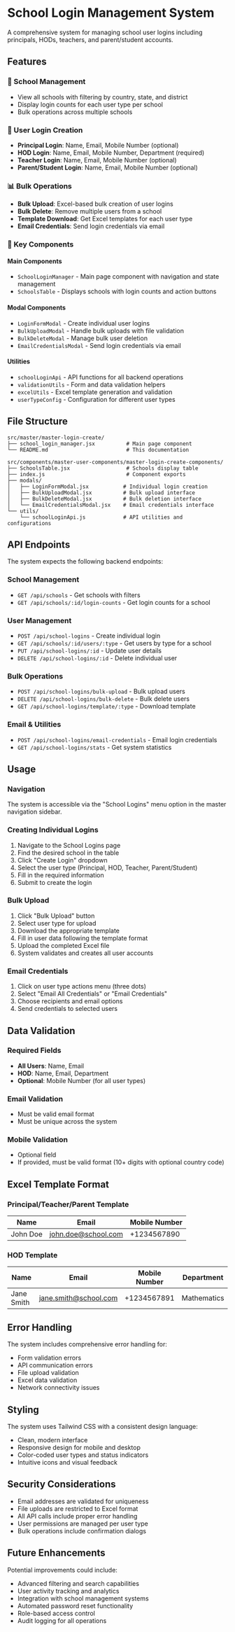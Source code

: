 # School Login Management System

A comprehensive system for managing school user logins including principals, HODs, teachers, and parent/student accounts.

## Features

### 🏫 School Management
- View all schools with filtering by country, state, and district
- Display login counts for each user type per school
- Bulk operations across multiple schools

### 👥 User Login Creation
- **Principal Login**: Name, Email, Mobile Number (optional)
- **HOD Login**: Name, Email, Mobile Number, Department (required)
- **Teacher Login**: Name, Email, Mobile Number (optional)
- **Parent/Student Login**: Name, Email, Mobile Number (optional)

### 📊 Bulk Operations
- **Bulk Upload**: Excel-based bulk creation of user logins
- **Bulk Delete**: Remove multiple users from a school
- **Template Download**: Get Excel templates for each user type
- **Email Credentials**: Send login credentials via email

### 🔧 Key Components

#### Main Components
- `SchoolLoginManager` - Main page component with navigation and state management
- `SchoolsTable` - Displays schools with login counts and action buttons

#### Modal Components
- `LoginFormModal` - Create individual user logins
- `BulkUploadModal` - Handle bulk uploads with file validation
- `BulkDeleteModal` - Manage bulk user deletion
- `EmailCredentialsModal` - Send login credentials via email

#### Utilities
- `schoolLoginApi` - API functions for all backend operations
- `validationUtils` - Form and data validation helpers
- `excelUtils` - Excel template generation and validation
- `userTypeConfig` - Configuration for different user types

## File Structure

```
src/master/master-login-create/
├── school_login_manager.jsx          # Main page component
└── README.md                         # This documentation

src/components/master-user-components/master-login-create-components/
├── SchoolsTable.jsx                  # Schools display table
├── index.js                          # Component exports
├── modals/
│   ├── LoginFormModal.jsx           # Individual login creation
│   ├── BulkUploadModal.jsx          # Bulk upload interface
│   ├── BulkDeleteModal.jsx          # Bulk deletion interface
│   └── EmailCredentialsModal.jsx    # Email credentials interface
└── utils/
    └── schoolLoginApi.js            # API utilities and configurations
```

## API Endpoints

The system expects the following backend endpoints:

### School Management
- `GET /api/schools` - Get schools with filters
- `GET /api/schools/:id/login-counts` - Get login counts for a school

### User Management
- `POST /api/school-logins` - Create individual login
- `GET /api/schools/:id/users/:type` - Get users by type for a school
- `PUT /api/school-logins/:id` - Update user details
- `DELETE /api/school-logins/:id` - Delete individual user

### Bulk Operations
- `POST /api/school-logins/bulk-upload` - Bulk upload users
- `DELETE /api/school-logins/bulk-delete` - Bulk delete users
- `GET /api/school-logins/template/:type` - Download template

### Email & Utilities
- `POST /api/school-logins/email-credentials` - Email login credentials
- `GET /api/school-logins/stats` - Get system statistics

## Usage

### Navigation
The system is accessible via the "School Logins" menu option in the master navigation sidebar.

### Creating Individual Logins
1. Navigate to the School Logins page
2. Find the desired school in the table
3. Click "Create Login" dropdown
4. Select the user type (Principal, HOD, Teacher, Parent/Student)
5. Fill in the required information
6. Submit to create the login

### Bulk Upload
1. Click "Bulk Upload" button
2. Select user type for upload
3. Download the appropriate template
4. Fill in user data following the template format
5. Upload the completed Excel file
6. System validates and creates all user accounts

### Email Credentials
1. Click on user type actions menu (three dots)
2. Select "Email All Credentials" or "Email Credentials"
3. Choose recipients and email options
4. Send credentials to selected users

## Data Validation

### Required Fields
- **All Users**: Name, Email
- **HOD**: Name, Email, Department
- **Optional**: Mobile Number (for all user types)

### Email Validation
- Must be valid email format
- Must be unique across the system

### Mobile Validation
- Optional field
- If provided, must be valid format (10+ digits with optional country code)

## Excel Template Format

### Principal/Teacher/Parent Template
| Name | Email | Mobile Number |
|------|-------|---------------|
| John Doe | john.doe@school.com | +1234567890 |

### HOD Template
| Name | Email | Mobile Number | Department |
|------|-------|---------------|------------|
| Jane Smith | jane.smith@school.com | +1234567891 | Mathematics |

## Error Handling

The system includes comprehensive error handling for:
- Form validation errors
- API communication errors
- File upload validation
- Excel data validation
- Network connectivity issues

## Styling

The system uses Tailwind CSS with a consistent design language:
- Clean, modern interface
- Responsive design for mobile and desktop
- Color-coded user types and status indicators
- Intuitive icons and visual feedback

## Security Considerations

- Email addresses are validated for uniqueness
- File uploads are restricted to Excel format
- All API calls include proper error handling
- User permissions are managed per user type
- Bulk operations include confirmation dialogs

## Future Enhancements

Potential improvements could include:
- Advanced filtering and search capabilities
- User activity tracking and analytics
- Integration with school management systems
- Automated password reset functionality
- Role-based access control
- Audit logging for all operations
